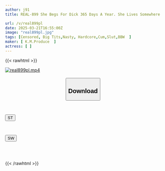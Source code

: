 ```yaml
---
author: j91
title: REAL-899 She Begs For Dick 365 Days A Year. She Lives Somewhere In Tokyo, And In Her Thirst For Sperm, She Sucks It Up With An Incredible Vacuum From Her Pussy And Mouth. She's A Lewd Woman With A Lack Of Class And A Raw Sex Addiction.

url: /v/real899pl
date: 2025-03-21T16:55:00Z
image: "real899pl.jpg"
tags: [Censored, Big Tits,Nasty, Hardcore,Cum,Slut,BBW	]
maker: [ K.M.Produce  ]
actress: [ ]
---
```



{{< rawhtml >}}

<div class="video" data-videoid="2Kl0ae9pbGHZ3Pj">
    <a href="javascript:;">
        <img src="/v/real899pl/real899pl.jpg" width="WIDTH" height="HEIGHT" alt="real899pl.mp4" loading="lazy">
    </a>
</div>

<script type="text/javascript" src="https://j91.asia/asset/on-demand-st.js"></script>

<br>
  <link rel="stylesheet" href="https://j91.asia/asset/bs5.css">
  
  <center>
  <button class="btn btn-primary" type="button" data-bs-toggle="collapse" data-bs-target=".multi-collapse" aria-expanded="false" aria-controls="multiCollapseExample1 multiCollapseExample2"><h2>Download</h2></button></center>
</p>
<div class="row">
  <div class="col">
    <div class="collapse multi-collapse" id="multiCollapseExample1">
      <div class="card card-body">
	      	      <br>
<div class="buttons">  
<p><a href="/v/real899pl/st.html" target="_blank"><button class="btn-hover color-3"><i class="fa fa-download"></i> ST</button></a></p></div>
    </div>
  </div>
</div>
  <div class="col">
    <div class="collapse multi-collapse" id="multiCollapseExample2">
      <div class="card card-body">
	      <br>
<div class="buttons">
<p><a href="/v/real899pl/sw.html" target="_blank"><button class="btn-hover color-2"><i class="fa fa-download"></i> SW</button></a></p></div>
<br><br>
      </div>
    </div>
  </div>
</div>

{{< /rawhtml >}}